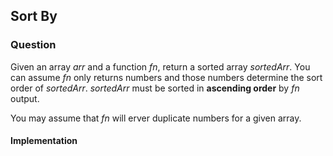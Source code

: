 ## Sort By

### Question

Given an array *arr* and a function *fn*, return a sorted array *sortedArr*. You can assume *fn* only returns numbers and those numbers determine the sort order of *sortedArr*. *sortedArr* must be sorted in **ascending order** by *fn* output.

You may assume that *fn* will erver duplicate numbers for a given array.

#### Implementation

